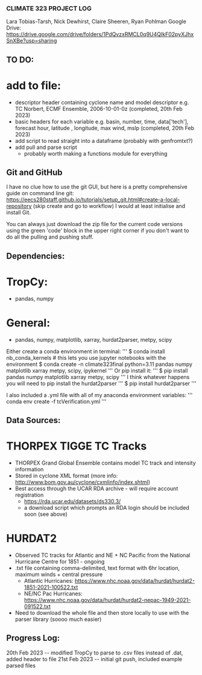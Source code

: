 ### CLIMATE 323 PROJECT LOG
Lara Tobias-Tarsh, Nick Dewhirst, Claire Sheeren, Ryan Pohlman
Google Drive: https://drive.google.com/drive/folders/1PdQvzxRMCL0q9U4QIkF02pyXJhxSnXBe?usp=sharing
## TO DO:
# add to file: 
* descriptor header containing cyclone name and model descriptor
    e.g. TC Norbert, ECMF Ensemble, 2006-10-01-0z (completed, 20th Feb 2023)
* basic headers for each variable
    e.g. basin, number, time, data['tech'], forecast hour, latitude , longitude, max wind, mslp
    (completed, 20th Feb 2023)
* add script to read straight into a dataframe (probably with genfromtxt?)
* add pull and parse script
    - probably worth making a functions module for everything

## Git and GitHub
I have no clue how to use the git GUI, but here is a pretty comprehensive guide on command line git:
https://eecs280staff.github.io/tutorials/setup_git.html#create-a-local-repository (skip create and go to workflow)
I would at least initialise and install Git.

You can always just download the zip file for the current code versions using the green 'code' block
in the upper right corner if you don't want to do all the pulling and pushing stuff.

## Dependencies:
# TropCy:
* pandas, numpy
# General:
* pandas, numpy, matplotlib, xarray, hurdat2parser, metpy, scipy

Either create a conda environment in terminal:
'''
$ conda install nb_conda_kernels # this lets you use jupyter notebooks with the environment
$ conda create -n climate323final python=3.11 pandas numpy matplotlib xarray metpy, scipy, ipykernel
'''
Or pip install it:
'''
$ pip install pandas numpy matplotlib xarray metpy, scipy
'''
I think whatever happens you will need to pip install the hurdat2parser
'''
$ pip install hurdat2parser
'''

I also included a .yml file with all of my anaconda environment variables:
'''
conda env create -f tcVerification.yml
'''

## Data Sources:
# THORPEX TIGGE TC Tracks
* THORPEX Grand Global Ensemble contains model TC track and intensity information
* Stored in cyclone XML format (more info: http://www.bom.gov.au/cyclone/cxmlinfo/index.shtml)
* Best access through the UCAR RDA archive - will require account registration
    - https://rda.ucar.edu/datasets/ds330.3/
    - a download script which prompts an RDA login should be included soon (see above)
# HURDAT2
* Observed TC tracks for Atlantic and NE + NC Pacific from the National Hurricane Centre for 1851 - ongoing
* .txt file containing comma-delimited, text format with 6hr location, maximum winds + central pressure
    - Atlantic Hurricanes: https://www.nhc.noaa.gov/data/hurdat/hurdat2-1851-2021-100522.txt
    - NE/NC Pac Hurricanes: https://www.nhc.noaa.gov/data/hurdat/hurdat2-nepac-1949-2021-091522.txt
* Need to download the whole file and then store locally to use with the parser library (soooo much easier)

## Progress Log:
20th Feb 2023 -- modified TropCy to parse to .csv files instead of .dat, added header to file
21st Feb 2023 -- initial git push, included example parsed files


